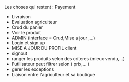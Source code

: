 Les choses qui restent :
Payement  
- Livraison 
- Evaluation agriculteur 
- Crud du panier
- Voir le produit
- ADMIN (interface = Crud,Mise a jour ,...)
- Login et sign up
-  MISE A JOUR DU PROFIL client
- signout
- ranger les produits selon des criteres (mieux vendu,...)
- l'utilisateur peut filtrer selon ( prix,... )
- gerer les exceptions
- Liaison entre l'agriculteur et sa boutique
